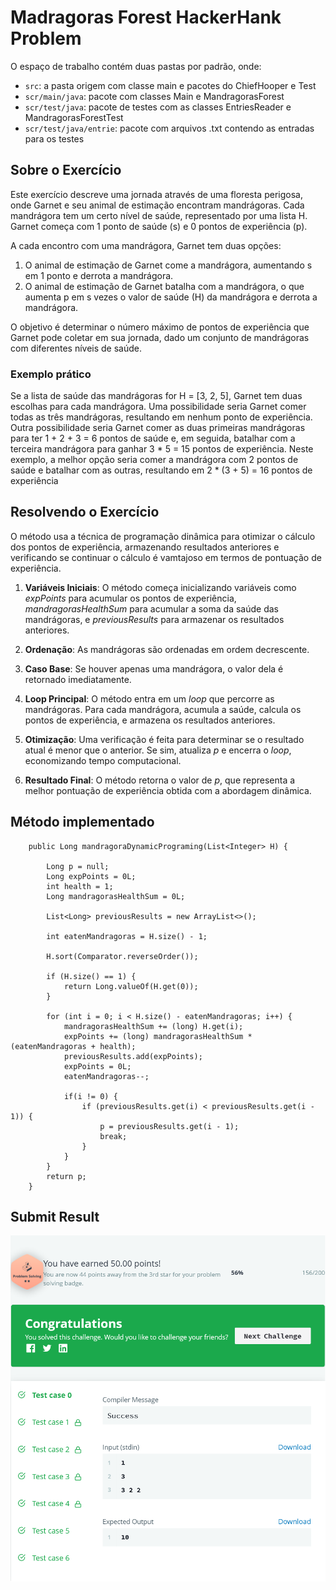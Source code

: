 # Madragoras Forest HackerHank Problem

O espaço de trabalho contém duas pastas por padrão, onde:

- `src`: a pasta origem com classe main e pacotes do ChiefHooper e Test
- `scr/main/java`: pacote com classes Main e MandragorasForest
- `scr/test/java`: pacote de testes com as classes EntriesReader e MandragorasForestTest
- `scr/test/java/entrie`: pacote com arquivos .txt contendo as entradas para os testes


## Sobre o Exercício
Este exercício descreve uma jornada através de uma floresta perigosa, onde Garnet e seu animal de estimação 
encontram mandrágoras. Cada mandrágora tem um certo nível de saúde, representado por uma lista H. Garnet 
começa com 1 ponto de saúde (s) e 0 pontos de experiência (p).

A cada encontro com uma mandrágora, Garnet tem duas opções:

1. O animal de estimação de Garnet come a mandrágora, aumentando s em 1 ponto e derrota a mandrágora.
2. O animal de estimação de Garnet batalha com a mandrágora, o que aumenta p em s vezes o valor de saúde (H) da mandrágora e derrota a mandrágora.

O objetivo é determinar o número máximo de pontos de experiência que Garnet pode coletar em sua jornada, 
dado um conjunto de mandrágoras com diferentes níveis de saúde.

### Exemplo prático
Se a lista de saúde das mandrágoras for H = [3, 2, 5], Garnet tem duas escolhas para cada mandrágora. 
Uma possibilidade seria Garnet comer todas as três mandrágoras, resultando em nenhum ponto de experiência. 
Outra possibilidade seria Garnet comer as duas primeiras mandrágoras para ter 1 + 2 + 3 = 6 pontos de saúde e, 
em seguida, batalhar com a terceira mandrágora para ganhar 3 * 5 = 15 pontos de experiência. Neste exemplo, 
a melhor opção seria comer a mandrágora com 2 pontos de saúde e batalhar com as outras, resultando 
em 2 * (3 + 5) = 16 pontos de experiência


## Resolvendo o Exercício 

O método usa a técnica de programação dinâmica para otimizar o cálculo dos pontos de experiência, armazenando
resultados anteriores e verificando se continuar o cálculo é vamtajoso em termos de pontuação de experiência.

1. **Variáveis Iniciais**: O método começa inicializando variáveis como *expPoints* para acumular os pontos de experiência, 
*mandragorasHealthSum* para acumular a soma da saúde das mandrágoras, e *previousResults* para armazenar os resultados anteriores.

2. **Ordenação**: As mandrágoras são ordenadas em ordem decrescente.

3. **Caso Base**: Se houver apenas uma mandrágora, o valor dela é retornado imediatamente.

4. **Loop Principal**: O método entra em um *loop* que percorre as mandrágoras. Para cada mandrágora, acumula a saúde, 
calcula os pontos de experiência, e armazena os resultados anteriores.

5. **Otimização**: Uma verificação é feita para determinar se o resultado atual é menor que o anterior. Se sim, atualiza *p* e 
encerra o *loop*, economizando tempo computacional.

6. **Resultado Final**: O método retorna o valor de *p*, que representa a melhor pontuação de experiência obtida com a abordagem dinâmica.

## Método implementado

```
    public Long mandragoraDynamicPrograming(List<Integer> H) {

        Long p = null;
        Long expPoints = 0L;
        int health = 1;
        Long mandragorasHealthSum = 0L;

        List<Long> previousResults = new ArrayList<>();

        int eatenMandragoras = H.size() - 1;

        H.sort(Comparator.reverseOrder());

        if (H.size() == 1) {
            return Long.valueOf(H.get(0));
        }

        for (int i = 0; i < H.size() - eatenMandragoras; i++) {
            mandragorasHealthSum += (long) H.get(i);
            expPoints += (long) mandragorasHealthSum * (eatenMandragoras + health);
            previousResults.add(expPoints);
            expPoints = 0L;
            eatenMandragoras--;

            if(i != 0) {
                if (previousResults.get(i) < previousResults.get(i - 1)) {
                    p = previousResults.get(i - 1);
                    break;
                }
            }
        }
        return p;
    }
```

## Submit Result

![Submit Rsult](src/images/Results.png)